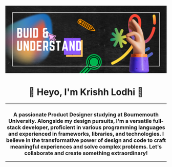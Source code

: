 ![Profile_picture](banner.png)
<h1 align="center">👋 Heyo, I'm Krishh Lodhi 👋 </h1>
<hr>
<h3 align="center">A passionate Product Designer studying at Bournemouth University. Alongside my design pursuits, I'm a versatile full-stack developer, proficient in various programming languages and experienced in frameworks, libraries, and technologies. I believe in the transformative power of design and code to craft meaningful experiences and solve complex problems. Let's collaborate and create something extraordinary!</h3>
<hr>

